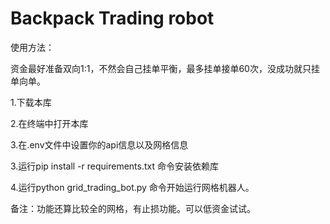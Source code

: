 # Backpack Trading robot

使用方法：

资金最好准备双向1:1，不然会自己挂单平衡，最多挂单接单60次，没成功就只挂单向单。

1.下载本库

2.在终端中打开本库

3.在.env文件中设置你的api信息以及网格信息

3.运行pip install -r requirements.txt 命令安装依赖库

4.运行python grid_trading_bot.py 命令开始运行网格机器人。

备注：功能还算比较全的网格，有止损功能。可以低资金试试。
